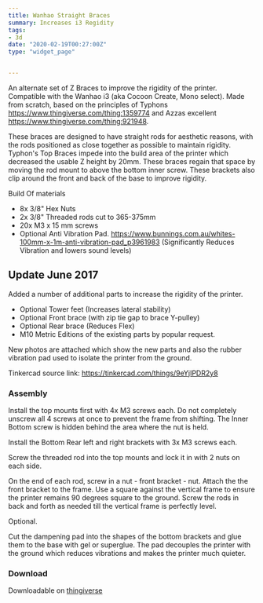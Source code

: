 ```yaml
---
title: Wanhao Straight Braces
summary: Increases i3 Regidity		 
tags:
- 3d
date: "2020-02-19T00:27:00Z"
type: "widget_page" 


---
```





An alternate set of Z Braces to improve the rigidity of the printer. Compatible with the Wanhao i3 (aka Cocoon Create, Mono select). Made from scratch, based on the principles of Typhons https://www.thingiverse.com/thing:1359774 and Azzas excellent https://www.thingiverse.com/thing:921948.

These braces are designed to have straight rods for aesthetic reasons, with the rods positioned as close together as possible to maintain rigidity. Typhon's Top Braces impede into the build area of the printer which decreased the usable Z height by 20mm. These braces regain that space by moving the rod mount to above the bottom inner screw. These brackets also clip around the front and back of the base to improve rigidity.

Build Of materials

- 8x 3/8"  Hex Nuts
- 2x 3/8" Threaded rods cut to 365-375mm 
- 20x M3 x 15 mm screws
- Optional Anti Vibration Pad. https://www.bunnings.com.au/whites-100mm-x-1m-anti-vibration-pad_p3961983 (Significantly Reduces Vibration and lowers sound levels)

<h2>Update June 2017 </h2>

Added a number of additional parts to increase the rigidity of the printer.
 - Optional Tower feet (Increases lateral stability)
 - Optional Front brace (with zip tie gap to brace Y-pulley)
 - Optional Rear brace (Reduces Flex)
 - M10 Metric Editions of the existing parts by popular request.

New photos are attached which show the new parts and also the rubber vibration pad used to isolate the printer from the ground.

Tinkercad source link: https://tinkercad.com/things/9eYjIPDR2y8

 ### Assembly
 
 Install the top mounts first with 4x M3 screws each. Do not completely unscrew all 4 screws at once to prevent the frame from shifting. The Inner Bottom screw is hidden behind the area where the nut is held.

Install the Bottom Rear left and right brackets with 3x M3 screws each.

Screw the threaded rod into the top mounts and lock it in with 2 nuts on each side.

On the end of each rod, screw in a nut - front bracket - nut. Attach the the front bracket to the frame. Use a square against the vertical frame to ensure the printer remains 90 degrees square to the ground. Screw the rods in back and forth as needed till the vertical frame is perfectly level.

Optional.

Cut the dampening pad into the shapes of the bottom brackets and glue them to the base with gel or superglue. The pad decouples the printer with the ground which reduces vibrations and makes the printer much quieter.





### Download 

Downloadable on [thingiverse](https://www.thingiverse.com/thing:1728621)














